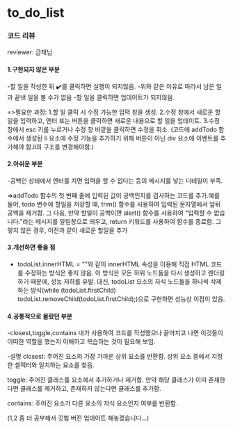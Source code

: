 # to_do_list
### 코드 리뷰
reviewer: 금재님

#### 1.구현되지 않은 부분

-할 일을 작성한 뒤 ✔️를 클릭하면 실행이 되지않음.
-위와 같은 이유로 따라서 남은 일과 끝낸 일을 볼 수가 없음
-할 일을 클릭하면 업데이트가 되지않음.

=>필요한 과정:
1.할 일 클릭 시 수정 가능한 입력 창을 생성.
2.수정 창에서 새로운 할 일을 입력하고, 엔터 또는 버튼을 클릭하면 새로운 내용으로 할 일을 업데이트.
3.수정 창에서 esc 키를 누르거나 수정 창 바깥을 클릭하면 수정을 취소.
(코드에 addTodo 함수에서 생성된 li 요소에 수정 기능을 추가하기 위해 버튼이 아닌 div 요소에 이벤트를 추가해야 함.li의 구조를 변경해야함.)

#### 2.아쉬운 부분

-공백인 상태에서 엔터를 치면 입력을 할 수 없다는 등의 메시지를 넣는 디테일이 부족.

=>addTodo 함수의 첫 번째 줄에 입력된 값이 공백인지를 검사하는 코드를 추가.예를 들어, todo 변수에 할일을 저장할 때, trim() 함수를 사용하여 입력된 문자열에서 앞뒤 공백을 제거함. 그 다음, 만약 할일이 공백이면 alert() 함수를 사용하여 "입력할 수 없습니다."라는 메시지를 알림창으로 띄우고, return 키워드를 사용하여 함수를 종료함. 그렇지 않은 경우, 이전과 같이 새로운 할일을 추가

#### 3.개선하면 좋을 점

- todoList.innerHTML = ""와 같이 innerHTML 속성을 이용해 직접 HTML 코드를 수정하는 방식은 좋지 않음. 이 방식은 모든 하위 노드들을 다시 생성하고 렌더링하기 때문에, 성능 저하를 유발. 대신, todoList 요소의 자식 노드들을 하나씩 삭제하는 방식(while (todoList.firstChild) todoList.removeChild(todoList.firstChild);)으로 구현하면 성능상 이점이 있음.

#### 4.공통적으로 몰랐던 부분

-closest,toggle,contains 내가 사용하여 코드를 작성했으나 끝마치고 나면 이것들이 어떠한 역할을 했는지 이해하고 복습하는 것이 필요해 보임.

-설명
closest: 주어진 요소의 가장 가까운 상위 요소를 반환함. 상위 요소 중에서 지정한 셀렉터와 일치하는 요소를 찾음.

toggle: 주어진 클래스를 요소에서 추가하거나 제거함. 만약 해당 클래스가 이미 존재한다면 클래스를 제거하고, 존재하지 않는다면 클래스를 추가함.

contains: 주어진 요소가 다른 요소의 자식 요소인지 여부를 반환함.

(1,2 좀 더 공부해서 깃헙 버전 업데이트 해놓겠습니다...)
